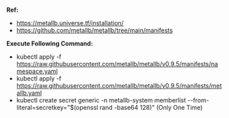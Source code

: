 
**Ref:**
- https://metallb.universe.tf/installation/
- https://github.com/metallb/metallb/tree/main/manifests

**Execute Following Command:**
- kubectl apply -f https://raw.githubusercontent.com/metallb/metallb/v0.9.5/manifests/namespace.yaml
- kubectl apply -f https://raw.githubusercontent.com/metallb/metallb/v0.9.5/manifests/metallb.yaml
- kubectl create secret generic -n metallb-system memberlist --from-literal=secretkey="$(openssl rand -base64 128)" (Only One Time)

